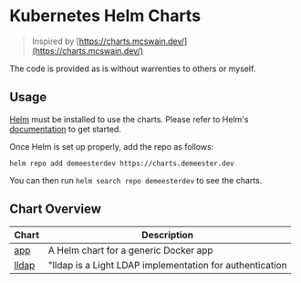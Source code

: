 # Kubernetes Helm Charts

> Inspired by
> [https://charts.mcswain.dev/](https://charts.mcswain.dev/)

The code is provided as is without warrenties to others or myself.

## Usage

[Helm](https://helm.sh) must be installed to use the charts.
Please refer to Helm's [documentation](https://helm.sh/docs/) to get started.

Once Helm is set up properly, add the repo as follows:

```console
helm repo add demeesterdev https://charts.demeester.dev
```

You can then run `helm search repo demeesterdev` to see the charts.

## Chart Overview

| Chart | Description |
| ----- | ----------- |
| [app](charts/app/)     | A Helm chart for a generic Docker app |
| [lldap](charts/lldap/) | "lldap is a Light LDAP implementation for authentication |
